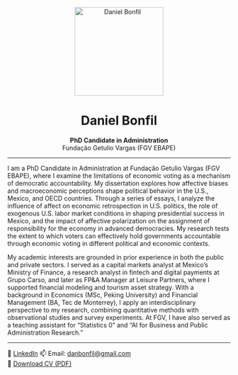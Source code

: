 <p align="center">
  <img src="https://www.dropbox.com/scl/fi/hmz7vw9birf2otqdqmfq8/DABP_2025.jpg?rlkey=0omisjbtjvyc0c5i0uuapfh28&raw=1" alt="Daniel Bonfil" width="200">
</p>

<h1 align="center">Daniel Bonfil</h1>

<p align="center">
  <strong>PhD Candidate in Administration</strong><br>
  Fundação Getulio Vargas (FGV EBAPE)
</p>

---

I am a PhD Candidate in Administration at Fundação Getulio Vargas (FGV EBAPE), where I examine the limitations of economic voting as a mechanism of democratic accountability. My dissertation explores how affective biases and macroeconomic perceptions shape political behavior in the U.S., Mexico, and OECD countries. Through a series of essays, I analyze the influence of affect on economic retrospection in U.S. politics, the role of exogenous U.S. labor market conditions in shaping presidential success in Mexico, and the impact of affective polarization on the assignment of responsibility for the economy in advanced democracies. My research tests the extent to which voters can effectively hold governments accountable through economic voting in different political and economic contexts.

My academic interests are grounded in prior experience in both the public and private sectors. I served as a capital markets analyst at Mexico’s Ministry of Finance, a research analyst in fintech and digital payments at Grupo Carso, and later as FP&A Manager at Leisure Partners, where I supported financial modeling and tourism asset strategy. With a background in Economics (MSc, Peking University) and Financial Management (BA, Tec de Monterrey), I apply an interdisciplinary perspective to my research, combining quantitative methods with observational studies and survey experiments. At FGV, I have also served as a teaching assistant for “Statistics 0” and “AI for Business and Public Administration Research.”

---

🔗 [LinkedIn](https://www.linkedin.com/in/danbonfil)
📫 Email: [danbonfil@gmail.com](mailto:danbonfil@gmail.com)  
📄 [Download CV (PDF)](https://www.dropbox.com/scl/fi/9wb1t2xvm691bqttgicyc/RS_DABP_2025.pdf?rlkey=z2la8nahlm1nv15us70v9jpau&raw=1)  
